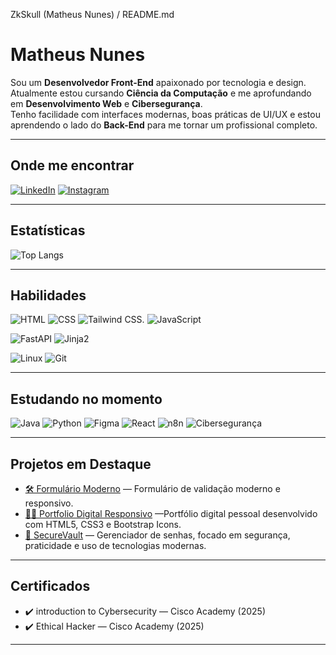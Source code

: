ZkSkull (Matheus Nunes) / README.md

# Matheus Nunes

Sou um **Desenvolvedor Front-End** apaixonado por tecnologia e design.  
Atualmente estou cursando **Ciência da Computação** e me aprofundando em **Desenvolvimento Web** e **Cibersegurança**.  
Tenho facilidade com interfaces modernas, boas práticas de UI/UX e estou aprendendo o lado do **Back-End** para me tornar um profissional completo.  

---

## Onde me encontrar

[![LinkedIn](https://img.shields.io/badge/-LinkedIn-black?style=for-the-badge&logo=linkedin)](https://www.linkedin.com/in/matheusgnunes/)
[![Instagram](https://img.shields.io/badge/-Instagram-black?style=for-the-badge&logo=instagram)](https://www.instagram.com/nun6s/)

---

## Estatísticas

![Top Langs](https://github-readme-stats.vercel.app/api/top-langs/?username=ZkSkull&layout=compact&theme=dark)

---

## Habilidades

![HTML](https://img.shields.io/badge/-HTML-E44D26?style=for-the-badge&logo=html5&logoColor=fff)
![CSS](https://img.shields.io/badge/-CSS-1572B6?style=for-the-badge&logo=css3)
![Tailwind CSS](https://img.shields.io/badge/-TailwindCSS-06B6D4?style=for-the-badge&logo=tailwindcss&logoColor=white).
![JavaScript](https://img.shields.io/badge/-JavaScript-F7DF1E?style=for-the-badge&logo=javascript&logoColor=000)

![FastAPI](https://img.shields.io/badge/-FastAPI-009688?style=for-the-badge&logo=fastapi)
![Jinja2](https://img.shields.io/badge/-Jinja2-B41717?style=for-the-badge&logo=jinja)

![Linux](https://img.shields.io/badge/-Linux-FCC624?style=for-the-badge&logo=linux&logoColor=000)
![Git](https://img.shields.io/badge/-Git-F05032?style=for-the-badge&logo=git)

---

## Estudando no momento

![Java](https://img.shields.io/badge/-Java-007396?style=for-the-badge&logo=java)
![Python](https://img.shields.io/badge/-Python-3776AB?style=for-the-badge&logo=python)
![Figma](https://img.shields.io/badge/-Figma-black?style=for-the-badge&logo=figma)
![React](https://img.shields.io/badge/-React-20232A?style=for-the-badge&logo=react)
![n8n](https://img.shields.io/badge/-n8n-FF6A00?style=for-the-badge&logo=n8n&logoColor=white)
![Cibersegurança](https://img.shields.io/badge/-Cibersegurança-0f0f0f?style=for-the-badge&logo=kali-linux&logoColor=white)

---

## Projetos em Destaque

- [🛠️ Formulário Moderno](https://github.com/ZkSkull/Formulario-Moderno) — Formulário de validação moderno e responsivo.
- [👨‍💻 Portfolio Digital Responsivo](https://github.com/ZkSkull/Portfolio-Digital-Responsivo) —Portfólio digital pessoal desenvolvido com HTML5, CSS3 e Bootstrap Icons.
- [🔐 SecureVault](https://github.com/ZkSkull/SecureVault) — Gerenciador de senhas, focado em segurança, praticidade e uso de tecnologias modernas. 

---

## Certificados

- ✔️ introduction to Cybersecurity — Cisco Academy (2025)  
- ✔️ Ethical Hacker — Cisco Academy (2025)    

---
